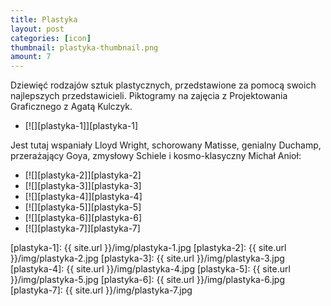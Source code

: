 ```yaml
---
title: Plastyka
layout: post
categories: [icon]
thumbnail: plastyka-thumbnail.png
amount: 7
---
```


Dziewięć rodzajów sztuk plastycznych, przedstawione za pomocą swoich najlepszych przedstawicieli. Piktogramy na zajęcia z Projektowania Graficznego z Agatą Kulczyk.

* [![][plastyka-1]][plastyka-1]

Jest tutaj wspaniały Lloyd Wright, schorowany Matisse, genialny Duchamp, przerażający Goya, zmysłowy Schiele i kosmo-klasyczny Michał Anioł:

* [![][plastyka-2]][plastyka-2]
* [![][plastyka-3]][plastyka-3]
* [![][plastyka-4]][plastyka-4]
* [![][plastyka-5]][plastyka-5]
* [![][plastyka-6]][plastyka-6]
* [![][plastyka-7]][plastyka-7]

[plastyka-1]: {{ site.url }}/img/plastyka-1.jpg
[plastyka-2]: {{ site.url }}/img/plastyka-2.jpg
[plastyka-3]: {{ site.url }}/img/plastyka-3.jpg
[plastyka-4]: {{ site.url }}/img/plastyka-4.jpg
[plastyka-5]: {{ site.url }}/img/plastyka-5.jpg
[plastyka-6]: {{ site.url }}/img/plastyka-6.jpg
[plastyka-7]: {{ site.url }}/img/plastyka-7.jpg
